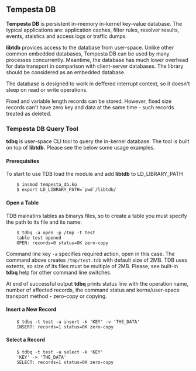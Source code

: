 ## Tempesta DB

**Tempesta DB** is persistent in-memory in-kernel key-value database.
The typical applications are: application caches, filter rules,
resolver results, events, staistics and access logs or traffic dumps.

**libtdb** provices access to the database from user-space. Unlike other common
embedded databases, Tempesta DB can be used by many processes concurrently.
Meantime, the database has much lower overhead for data transport in comparison
with client-server databases. The library should be considered as an embedded
database.

The database is designed to work in deffered interrupt context, so it doesn't
sleep on read or write operations.

Fixed and variable length records can be stored. However, fixed size records
can't have zero key and data at the same time - such records treated as deleted.


### Tempesta DB Query Tool

**tdbq** is user-space CLI tool to query the in-kernel database.
The tool is built on top of **libtdb**.
Please see the below some usage examples.

#### Prerequisites

To start to use TDB load the module and add **libtdb** to LD\_LIBRARY\_PATH

        $ insmod tempesta_db.ko
        $ export LD_LIBRARY_PATH=`pwd`/libtdb/

#### Open a Table

TDB mainatins tables as binarys files, so to create a table you must specify the
path to its file and its name:

        $ tdbq -a open -p /tmp -t test
        table test opened
        OPEN: records=0 status=OK zero-copy

Command line key `-a` specifies required action, open in this case. The command
above creates `/tmp/test.tdb` with default size of 2MB. TDB uses extents,
so size of its files must be multiple of 2MB. Please, see built-in **tdbq** help
for other command line switches.

At end of successful output **tdbq** prints status line with the operation name,
number of affected records, the command status and kerne/user-space transport
method - zero-copy or copying.

#### Insert a New Record

        $ tdbq -t test -a insert -k 'KEY' -v 'THE_DATA'
        INSERT: records=1 status=OK zero-copy

#### Select a Record

        $ tdbq -t test -a select -k 'KEY'
        'KEY' -> 'THE_DATA'
        SELECT: records=1 status=OK zero-copy

